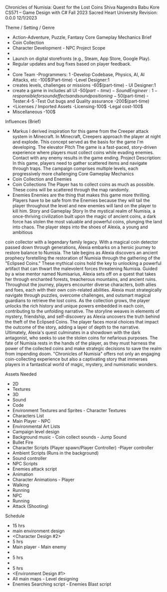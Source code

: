Chronicles of Numisia: Quest for the Lost Coins
Shiva Nagendra Babu Kore 
CS571 – Game Design with C# Fall 2023
Sacred Heart University
Revision: 0.0.0 12/1/2023

Theme / Setting / Genre
- Action-Adventure, Puzzle, Fantasy
Core Gameplay Mechanics Brief
- Coin Collection
- Character Development - NPC
Project Scope
- <Game Time Scale>
- Launch on digital storefronts (e.g., Steam, App Store, Google
Play).
- Regular updates and bug fixes based on player feedback.
- <Team Size >
- Core Team -Programmers: 1
-Develop Codebase, Physics, AI, AI Attacks, etc
-100$(Part-time) -Level Designer:1
- creates levels, challenges or missions
-60$(part-time) - UI Designer:1
- create a game in includes all UI
-50$(part-time) -Sound Engineer:1
-responsible for sound effects and sound positioning
-50$(part-time) -Tester:4-5
-Test Out bugs and Quality assurance -200$(part-time)
- <Licenses / Imported Assets -Licensing-100$
-Legal cost-100$
- Miscellaneous -100$

Influences (Brief)
- Markus
I derived inspiration for this game from the Creeper attack system in Minecraft. In Minecraft, Creepers approach the player at night and explode. This concept served as the basis for the game I'm developing.
The elevator Pitch
The game is a fast-paced, story-driven experience where players must collect coins while evading enemies. Contact with any enemy results in the game ending.
Project Description:
In this game, players need to gather scattered items and navigate through traps. The campaign comprises multiple levels, each progressively more challenging
Core Gameplay Mechanics
- Coin Collection and Enemies
- Coin Collections
The Player has to collect coins as much as possible. These coins will be scattered through the map randomly.
- Enemies
Enemies are the thing that makes this game more thrilling. Players have to be safe from the Enemies because they will tail the player throughout the level and new enemies will land on the player to kill him.
Story and Gameplay
Story
 In the mystical realm of Numisia, a once-thriving civilization built upon the magic of ancient coins, a dark force has stolen the most valuable and powerful coins, plunging the land into chaos. The player steps into the shoes of Alexia, a young and ambitious

 coin collector with a legendary family legacy. With a magical coin detector passed down through generations, Alexia embarks on a heroic journey to restore balance to Numisia.
The tale begins as Alexia discovers an ancient prophecy foretelling the restoration of Numisia through the gathering of the "Eclipsed Coins." These mythical coins hold the key to unlocking a powerful artifact that can thwart the malevolent forces threatening Numisia. Guided by a wise mentor named Numisarius, Alexia sets off on a quest that takes her through enchanted forests, treacherous mountains, and ancient ruins.
Throughout the journey, players encounter diverse characters, both allies and foes, each with their own coin-related abilities. Alexia must strategically navigate through puzzles, overcome challenges, and outsmart magical guardians to retrieve the lost coins. As the collection grows, the player unlocks the rich history and unique powers embedded in each coin, contributing to the unfolding narrative.
The storyline weaves in elements of mystery, friendship, and self-discovery as Alexia uncovers the truth behind the theft of the Eclipsed Coins. The player faces moral choices that impact the outcome of the story, adding a layer of depth to the narrative.
Ultimately, Alexia's quest culminates in a showdown with the dark antagonist, who seeks to use the stolen coins for nefarious purposes. The fate of Numisia rests in the hands of the player, as they must harness the power of the collected coins and make strategic decisions to save the realm from impending doom.
"Chronicles of Numisia" offers not only an engaging coin-collecting experience but also a captivating story that immerses players in a fantastical world of magic, mystery, and numismatic wonders.

 Assets Needed
- 2D
- Textures
- 3D
- Sound
- Code
- Environment Textures and Sprites - Character Textures
- Characters List
- Main Player - NPC
- Environmental Art Lists
- Campaign level design
- Background music - Coin collect sounds - Jump Sound
- Bullet Fire
- Character Scripts (Player spawn/Player Controller) -Player controller
- Ambient Scripts (Runs in the background)
- Sound controller
- NPC Scripts
- Enemies attack script
- Animation
- Character Animations - Player
- Walking
- Running
- NPC
- Running
- Attack (Shooting)

Schedule
- 15 hrs
- main environment design
- <Character Design #2>
- 5 hrs
- Main player - Main enemy
- <Level designing >
- 5 hrs
- <Level designing >
- 5 hrs
- <Environment Design #1>
- All main maps - Level designing
- Enemies Searching script - Enemies Blast script
